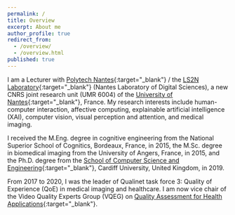 ```yaml
---
permalink: /
title: Overview
excerpt: About me
author_profile: true
redirect_from:
  - /overview/
  - /overview.html
published: true
---
```

I am a Lecturer with [Polytech Nantes](https://polytech.univ-nantes.fr/en){:target="_blank"} / the [LS2N Laboratory](https://www.ls2n.fr/?lang=en){:target="_blank"} (Nantes Laboratory of Digital Sciences), a new CNRS joint research unit (UMR 6004) of the [University of Nantes](https://www.english.univ-nantes.fr/){:target="_blank"}, France. My research interests include human-computer interaction, affective computing, explainable artificial intelligence (XAI), computer vision, visual perception and attention, and medical imaging.

I received the M.Eng. degree in cognitive engineering from the National Superior School of Cognitics, Bordeaux, France, in 2015, the M.Sc. degree in biomedical imaging from the University of Angers, France, in 2015, and the Ph.D. degree from the [School of Computer Science and Engineering](https://www.cardiff.ac.uk/computer-science){:target="_blank"}, Cardiff University, United Kingdom, in 2019.

From 2017 to 2020, I was the leader of Qualinet task force 3: Quality of Experience (QoE) in medical imaging and healthcare. I am now vice chair of the Video Quality Experts Group (VQEG) on [Quality Assessment for Health Applications](https://www.its.bldrdoc.gov/vqeg/projects/quality-assessment-for-health-applications-qah.aspx){:target="_blank"}.
